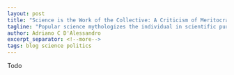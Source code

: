```yaml
---
layout: post
title: "Science is the Work of the Collective: A Criticism of Meritocracy and Individualism in Science"
tagline: "Popular science mythologizes the individual in scientific pursuits. However, do scientific innovations require specific individuals, or do they precipitate from a collective scientific consciousness?"
author: Adriano C D'Alessandro
excerpt_separator: <!--more-->
tags: blog science politics
---
```


Todo
